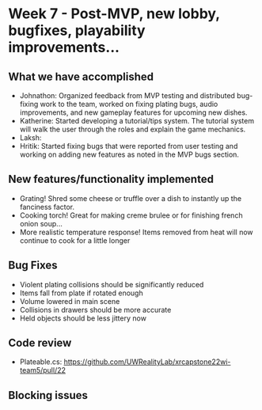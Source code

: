 # Week 7 - Post-MVP, new lobby, bugfixes, playability improvements...

## What we have accomplished

- Johnathon: Organized feedback from MVP testing and distributed bug-fixing work to the team, worked on fixing plating bugs, audio improvements, and new gameplay features for upcoming new dishes.
- Katherine: Started developing a tutorial/tips system. The tutorial system will walk the user through the roles and explain the game mechanics. 
- Laksh:
- Hritik: Started fixing bugs that were reported from user testing and working on adding new features as noted in the MVP bugs section.

## New features/functionality implemented
- Grating! Shred some cheese or truffle over a dish to instantly up the fanciness factor.
- Cooking torch! Great for making creme brulee or for finishing french onion soup...
- More realistic temperature response! Items removed from heat will now continue to cook for a little longer

## Bug Fixes

- Violent plating collisions should be significantly reduced
- Items fall from plate if rotated enough
- Volume lowered in main scene
- Collisions in drawers should be more accurate
- Held objects should be less jittery now

## Code review
- Plateable.cs: https://github.com/UWRealityLab/xrcapstone22wi-team5/pull/22


## Blocking issues

